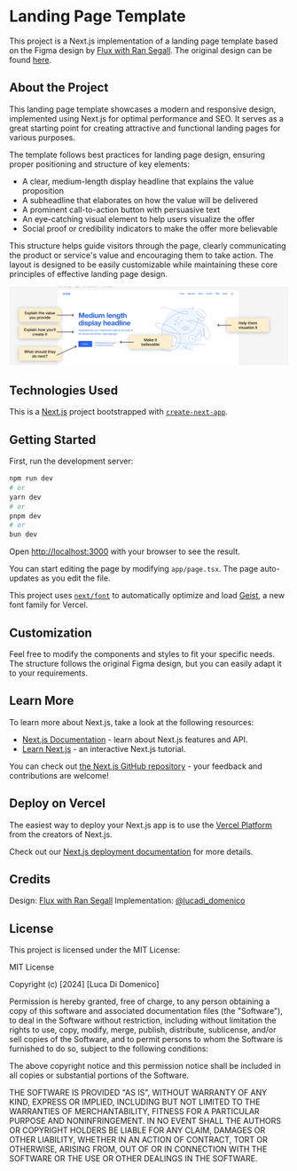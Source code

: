 # Landing Page Template

This project is a Next.js implementation of a landing page template based on the Figma design by [Flux with Ran Segall](https://www.youtube.com/flux-with-ran-segall). The original design can be found [here](<https://www.figma.com/design/o5yDdlE9zbD4pFLg7VTiax/Landing-Page-Structure-Template-(Community)?node-id=0-1&node-type=canvas&t=tdVqDzx3Mnogz8BF-0>).

## About the Project

This landing page template showcases a modern and responsive design, implemented using Next.js for optimal performance and SEO. It serves as a great starting point for creating attractive and functional landing pages for various purposes.

The template follows best practices for landing page design, ensuring proper positioning and structure of key elements:

- A clear, medium-length display headline that explains the value proposition
- A subheadline that elaborates on how the value will be delivered
- A prominent call-to-action button with persuasive text
- An eye-catching visual element to help users visualize the offer
- Social proof or credibility indicators to make the offer more believable

This structure helps guide visitors through the page, clearly communicating the product or service's value and encouraging them to take action. The layout is designed to be easily customizable while maintaining these core principles of effective landing page design.

![screenshot](./public/screenshot.png)

## Technologies Used

This is a [Next.js](https://nextjs.org) project bootstrapped with [`create-next-app`](https://nextjs.org/docs/app/api-reference/cli/create-next-app).

## Getting Started

First, run the development server:

```bash
npm run dev
# or
yarn dev
# or
pnpm dev
# or
bun dev
```

Open [http://localhost:3000](http://localhost:3000) with your browser to see the result.

You can start editing the page by modifying `app/page.tsx`. The page auto-updates as you edit the file.

This project uses [`next/font`](https://nextjs.org/docs/app/building-your-application/optimizing/fonts) to automatically optimize and load [Geist](https://vercel.com/font), a new font family for Vercel.

## Customization

Feel free to modify the components and styles to fit your specific needs. The structure follows the original Figma design, but you can easily adapt it to your requirements.

## Learn More

To learn more about Next.js, take a look at the following resources:

- [Next.js Documentation](https://nextjs.org/docs) - learn about Next.js features and API.
- [Learn Next.js](https://nextjs.org/learn) - an interactive Next.js tutorial.

You can check out [the Next.js GitHub repository](https://github.com/vercel/next.js) - your feedback and contributions are welcome!

## Deploy on Vercel

The easiest way to deploy your Next.js app is to use the [Vercel Platform](https://vercel.com/new?utm_medium=default-template&filter=next.js&utm_source=create-next-app&utm_campaign=create-next-app-readme) from the creators of Next.js.

Check out our [Next.js deployment documentation](https://nextjs.org/docs/app/building-your-application/deploying) for more details.

## Credits

Design: [Flux with Ran Segall](https://www.youtube.com/flux-with-ran-segall)
Implementation: [@lucadi_domenico](https://x.com/lucadi_domenico)

## License

This project is licensed under the MIT License:

MIT License

Copyright (c) [2024] [Luca Di Domenico]

Permission is hereby granted, free of charge, to any person obtaining a copy
of this software and associated documentation files (the "Software"), to deal
in the Software without restriction, including without limitation the rights
to use, copy, modify, merge, publish, distribute, sublicense, and/or sell
copies of the Software, and to permit persons to whom the Software is
furnished to do so, subject to the following conditions:

The above copyright notice and this permission notice shall be included in all
copies or substantial portions of the Software.

THE SOFTWARE IS PROVIDED "AS IS", WITHOUT WARRANTY OF ANY KIND, EXPRESS OR
IMPLIED, INCLUDING BUT NOT LIMITED TO THE WARRANTIES OF MERCHANTABILITY,
FITNESS FOR A PARTICULAR PURPOSE AND NONINFRINGEMENT. IN NO EVENT SHALL THE
AUTHORS OR COPYRIGHT HOLDERS BE LIABLE FOR ANY CLAIM, DAMAGES OR OTHER
LIABILITY, WHETHER IN AN ACTION OF CONTRACT, TORT OR OTHERWISE, ARISING FROM,
OUT OF OR IN CONNECTION WITH THE SOFTWARE OR THE USE OR OTHER DEALINGS IN THE
SOFTWARE.
